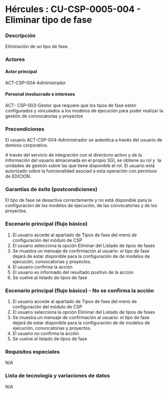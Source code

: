 # Hércules : CU\-CSP\-0005\-004 \- Eliminar tipo de fase



### Descripción

Eliminación de un tipo de fase.

### Actores

#### Actor principal

ACT\-CSP\-004\-Administrador

#### Personal involucrado e intereses

ACT\- CSP\-003\-Gestor que requiere que los tipos de fase estén configurados y vinculados a los modelos de ejecución para poder realizar la gestión de convocatorias y proyectos

### Precondiciones

El usuario ACT\-CSP\-004\-Administrador se autentica a través del usuario de dominio corporativo.

A través del servicio de integración con el directorio activo y de la información del usuario almacenada en el propio SGI, se obtiene su rol y  la unidades de gestión sobre las que tiene disponible el rol. El usuario está autorizado sobre la funcionalidad asociad a esta operación con permisos de EDICION.

### Garantías de éxito (postcondiciones)

El tipo de fase se desactiva correctamente y no está disponible para la configuración de los modelos de ejecución, de las convocatorias y de los proyectos.

### Escenario principal (flujo básico)

1. El usuario accede al apartado de Tipos de fase del menú de configuración del módulo de CSP
2. El usuario selecciona la opción Eliminar del Listado de tipos de fases
3. Se muestra un mensaje de confirmación al usuario: el tipo de fase dejará de estar disponible para la configuración de de modelos de ejecución, convocatorias y proyectos.
4. El usuario confirma la acción
5. El usuario es informado del resultado positivo de la acción
6. Se vuelve al listado de tipos de fase

  


### Escenario principal (flujo básico) \- No se confirma la acción

1. El usuario accede al apartado de Tipos de fase del menú de configuración del módulo de CSP
2. El usuario selecciona la opción Eliminar del Listado de tipos de fases
3. Se muestra un mensaje de confirmación al usuario: el tipo de fase dejará de estar disponible para la configuración de de modelos de ejecución, convocatorias y proyectos.
4. El usuario no confirma la acción
5. Se vuelve al listado de tipos de fase

  


### Requisitos especiales

N/A

### Lista de tecnología y variaciones de datos

N/A

  
  
  






